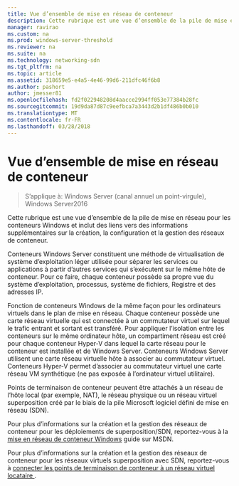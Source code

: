```yaml
---
title: Vue d’ensemble de mise en réseau de conteneur
description: Cette rubrique est une vue d’ensemble de la pile de mise en réseau pour les conteneurs Windows et inclut des liens vers des informations supplémentaires sur la création, la configuration et la gestion des réseaux de conteneur.
manager: ravirao
ms.custom: na
ms.prod: windows-server-threshold
ms.reviewer: na
ms.suite: na
ms.technology: networking-sdn
ms.tgt_pltfrm: na
ms.topic: article
ms.assetid: 318659e5-e4a5-4e46-99d6-211dfc46f6b8
ms.author: pashort
author: jmesser81
ms.openlocfilehash: fd2f022948208d4aacce2994ff053e77384b28fc
ms.sourcegitcommit: 19d9da87d87c9eefbca7a3443d2b1df486b0b010
ms.translationtype: MT
ms.contentlocale: fr-FR
ms.lasthandoff: 03/28/2018
---
```

# <a name="container-networking-overview"></a>Vue d’ensemble de mise en réseau de conteneur

>S’applique à: Windows Server (canal annuel un point-virgule), Windows Server2016

Cette rubrique est une vue d’ensemble de la pile de mise en réseau pour les conteneurs Windows et inclut des liens vers des informations supplémentaires sur la création, la configuration et la gestion des réseaux de conteneur.

Conteneurs Windows Server constituent une méthode de virtualisation de système d’exploitation léger utilisée pour séparer les services ou applications à partir d’autres services qui s’exécutent sur le même hôte de conteneur. Pour ce faire, chaque conteneur possède sa propre vue du système d’exploitation, processus, système de fichiers, Registre et des adresses IP.

Fonction de conteneurs Windows de la même façon pour les ordinateurs virtuels dans le plan de mise en réseau. Chaque conteneur possède une carte réseau virtuelle qui est connectée à un commutateur virtuel sur lequel le trafic entrant et sortant est transféré. Pour appliquer l’isolation entre les conteneurs sur le même ordinateur hôte, un compartiment réseau est créé pour chaque conteneur Hyper-V dans lequel la carte réseau pour le conteneur est installée et de Windows Server. Conteneurs Windows Server utilisent une carte réseau virtuelle hôte à associer au commutateur virtuel. Conteneurs Hyper-V permet d’associer au commutateur virtuel une carte réseau VM synthétique (ne pas exposée à l’ordinateur virtuel utilitaire). 

Points de terminaison de conteneur peuvent être attachés à un réseau de l’hôte local (par exemple, NAT), le réseau physique ou un réseau virtuel superposition créé par le biais de la pile Microsoft logiciel défini de mise en réseau (SDN). 

Pour plus d’informations sur la création et la gestion des réseaux de conteneur pour les déploiements de superposition/SDN, reportez-vous à la [mise en réseau de conteneur Windows](https://msdn.microsoft.com/en-us/virtualization/windowscontainers/management/container_networking) guide sur MSDN.

Pour plus d’informations sur la création et la gestion des réseaux de conteneur pour les réseaux virtuels superposition avec SDN, reportez-vous à [connecter les points de terminaison de conteneur à un réseau virtuel locataire ](../../manage/Connect-container-endpoints-to-a-Tenant-Virtual-Network.md). 